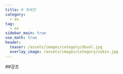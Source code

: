 ```yaml
---
title: # 제목란
category:
  - ex
tag:
  - ex
sidebar_main: true
use_math: true
header:
  teaser: /assets/images/category/devel.jpg
  overlay_image: /assets/images/category/subin.jpg
---
```


##강조